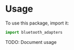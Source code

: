# Usage

To use this package, import it:

```python
import bluetooth_adapters
```

TODO: Document usage
